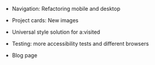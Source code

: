 * Navigation: Refactoring mobile and desktop
* Project cards:  New images 
* Universal style solution for a:visited
 
* Testing: more accessibility tests and different browsers

* Blog page